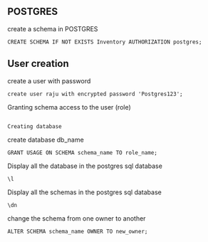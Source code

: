 ## POSTGRES
create a schema in POSTGRES
```
CREATE SCHEMA IF NOT EXISTS Inventory AUTHORIZATION postgres;
```
## User creation  
create a user with password
```
create user raju with encrypted password 'Postgres123';
```
Granting schema access to the user (role)
```

Creating database
```
create database db_name
```
GRANT USAGE ON SCHEMA schema_name TO role_name;
```
Display all the database in the postgres sql database 
```
\l
```

Display all the schemas in the postgres sql database 
```
\dn
```
change the schema from one owner to another
```
ALTER SCHEMA schema_name OWNER TO new_owner;
```

